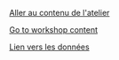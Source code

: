 
[Aller au contenu de l'atelier](atelier_rgeo.md)

[Go to workshop content](rgeo_workshop.md)


[Lien vers les données](https://drive.google.com/open?id=1wL7m89l_9pxatKynztEcrGLm0NB0xR57)